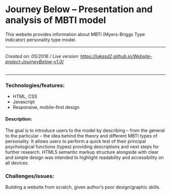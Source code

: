 # Journey Below – Presentation and analysis of MBTI model

This website provides information about MBTI (Myers-Briggs Type Indicator) personality type model.

------------
###### Created on: 05/2016 / Live version: https://lukasd2.github.io/Website-project-JourneyBelow-v1.0/
------------
### Technologies/features:

- HTML, CSS
- Javascript
- Responsive, mobile-first design

#### Description: 

The goal is to introduce users to the model by describing – from the general to the particular – the idea behind the theory and different MBTI types of personality. It allows users to perform a quick test of their principal psychological functions (types) providing descriptions and next steps for further research.
HTML5 semantic markup structure alongside with clear and simple design was intended to highlight readability and accessibility on all devices.  

### Challenges/issues: 

Building a website from scratch, given author’s poor design/graphic skills. 

